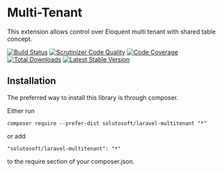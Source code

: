 # Multi-Tenant

This extension allows control over Eloquent multi tenant with shared table concept.

[![Build Status](https://travis-ci.org/solutosoft/laravel-multitenant.svg?branch=master)](https://travis-ci.org/solutosoft/laravel-multitenant)
[![Scrutinizer Code Quality](https://scrutinizer-ci.com/g/solutosoft/laravel-multitenant/badges/quality-score.png?b=master)](https://scrutinizer-ci.com/g/solutosoft/laravel-multitenant/?branch=master)
[![Code Coverage](https://scrutinizer-ci.com/g/solutosoft/laravel-multitenant/badges/coverage.png?b=master)](https://scrutinizer-ci.com/g/solutosoft/laravel-multitenant/?branch=master)
[![Total Downloads](https://poser.pugx.org/solutosoft/laravel-multitenant/downloads.png)](https://packagist.org/packages/solutosoft/laravel-multitenant)
[![Latest Stable Version](https://poser.pugx.org/solutosoft/laravel-multitenant/v/stable.png)](https://packagist.org/packages/solutosoft/laravel-multitenant)

## Installation

The preferred way to install this library is through composer.

Either run

`composer require --prefer-dist solutosoft/laravel-multitenant "*"`

or add

`"solutosoft/laravel-multitenant": "*"`

to the require section of your composer.json.
